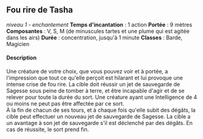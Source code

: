 ## Fou rire de Tasha
*niveau 1 - enchantement*
**Temps d'incantation** : 1 action
**Portée** : 9 mètres
**Composantes** : V, S, M (de minuscules tartes et une plume qui est agitée dans les airs)
**Durée** : concentration, jusqu'à 1 minute
**Classes** : Barde, Magicien
#### Description
Une créature de votre choix, que vous pouvez voir et à portée, a l'impression que tout ce qu'elle perçoit est hilarant et lui provoque une intense crise de fou rire. La cible doit réussir un jet de sauvegarde de Sagesse sous peine de tomber à terre, et être incapable d'agir et de se relever pour toute la durée du sort. Une créature ayant une Intelligence de 4 ou moins ne peut pas être affectée par ce sort.  
À la fin de chacun de ses tours, et à chaque fois qu'elle subit des dégâts, la cible peut effectuer un nouveau jet de sauvegarde de Sagesse. La cible a un avantage à son jet de sauvegarde s'il est déclenché par des dégâts. En cas de réussite, le sort prend fin.